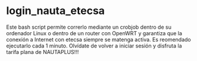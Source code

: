# login_nauta_etecsa
Este bash script permite correrlo mediante un crobjob dentro de su ordenador Linux o dentro de un router con OpenWRT y garantiza que la conexión a Internet con etecsa siempre se matenga activa.
Es reomendado ejecutarlo cada 1 minuto.
Olvídate de volver a iniciar sesión y disfruta la tarifa plana de NAUTAPLUS!!!
